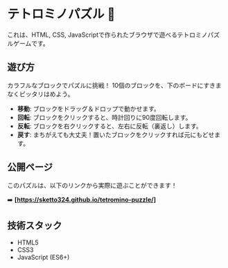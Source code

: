 # テトロミノパズル 🧩

これは、HTML, CSS, JavaScriptで作られたブラウザで遊べるテトロミノパズルゲームです。

## 遊び方

カラフルなブロックでパズルに挑戦！
10個のブロックを、下のボードにすきまなくピッタリはめよう。

-   **移動**: ブロックをドラッグ＆ドロップで動かせます。
-   **回転**: ブロックをクリックすると、時計回りに90度回転します。
-   **反転**: ブロックを右クリックすると、左右に反転（裏返し）します。
-   **戻す**: まちがえても大丈夫！置いたブロックをクリックすれば元にもどせます。

## 公開ページ

このパズルは、以下のリンクから実際に遊ぶことができます！

➡️ **[https://sketto324.github.io/tetromino-puzzle/]**

## 技術スタック

-   HTML5
-   CSS3
-   JavaScript (ES6+)

